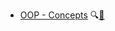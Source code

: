 * [OOP - Concepts]({{baseUrl}}/oopDesign/)
  <trigger for="pop:oopDesign-preview">:mag:</trigger>[:scroll:](oopDesign/print.html)

<popover id="pop:oopDesign-preview" title="Object Oriented Programming :mag:" placement="right">
  <div slot="content">
    <include src="preview.md" />
  </div>
</popover>
